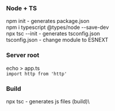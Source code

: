 ### Node + TS
npm init - generates package.json\
npm i typescript @types/node --save-dev\
npx tsc --init - generates tsconfig.json\
tsconfig.json - change module to ESNEXT

### Server root
echo > app.ts\
```import http from 'http'```

### Build
npx tsc - generates js files (build)\


